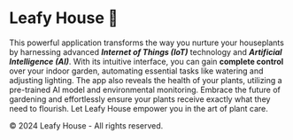 # Leafy House :green_heart:
This powerful application transforms the way you nurture your houseplants by harnessing advanced  ***Internet of Things (IoT)*** technology and ***Artificial Intelligence (AI)***. With its intuitive interface, you can gain **complete control** over your indoor garden, automating essential tasks like watering and adjusting lighting. The app also reveals the health of your plants, utilizing a pre-trained AI model and environmental monitoring. Embrace the future of gardening and effortlessly ensure your plants receive exactly what they need to flourish. Let Leafy House empower you in the art of plant care.

© 2024 Leafy House - All rights reserved.






